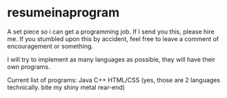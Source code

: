 # resumeinaprogram
A set piece so i can get a programming job. If I send you this, please hire me. If you stumbled upon this by accident, feel free to leave a comment of encouragement or something.

I will try to implement as many languages as possible, they will have their own programs. 

Current list of programs:
Java
C++
HTML/CSS (yes, those are 2 languages technically. bite my shiny metal rear-end)
